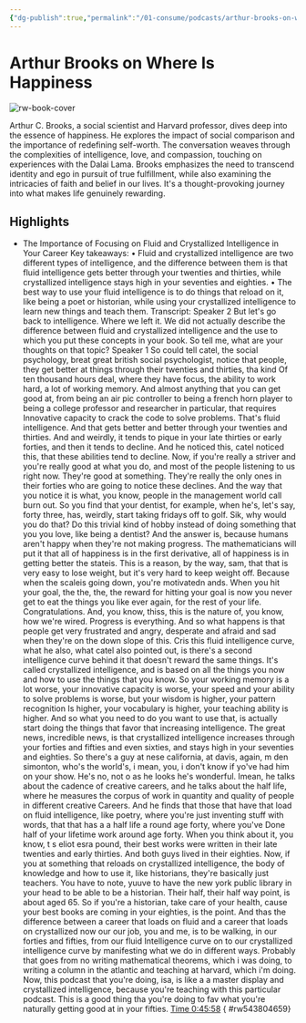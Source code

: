 ```yaml
---
{"dg-publish":true,"permalink":"/01-consume/podcasts/arthur-brooks-on-where-is-happiness/","title":"Where Is Happiness?"}
---
```


# Arthur Brooks on Where Is Happiness

![rw-book-cover](https://images.weserv.nl/?url=https%3A%2F%2Fssl-static.libsyn.com%2Fp%2Fassets%2F0%2F9%2F7%2Fe%2F097e1e1107a7009a%2FMAKING_SENSE_MASTER.png&w=300&h=300)

Arthur C. Brooks, a social scientist and Harvard professor, dives deep into the essence of happiness. He explores the impact of social comparison and the importance of redefining self-worth. The conversation weaves through the complexities of intelligence, love, and compassion, touching on experiences with the Dalai Lama. Brooks emphasizes the need to transcend identity and ego in pursuit of true fulfillment, while also examining the intricacies of faith and belief in our lives. It's a thought-provoking journey into what makes life genuinely rewarding.



## Highlights
- The Importance of Focusing on Fluid and Crystallized Intelligence in Your Career
  Key takeaways:
  • Fluid and crystallized intelligence are two different types of intelligence, and the difference between them is that fluid intelligence gets better through your twenties and thirties, while crystallized intelligence stays high in your seventies and eighties.
  • The best way to use your fluid intelligence is to do things that reload on it, like being a poet or historian, while using your crystallized intelligence to learn new things and teach them.
  Transcript:
  Speaker 2
  But let's go back to intelligence. Where we left it. We did not actually describe the difference between fluid and crystallized intelligence and the use to which you put these concepts in your book. So tell me, what are your thoughts on that topic?
  Speaker 1
  So could tell catel, the social psychology, breat great british social psychologist, notice that people, they get better at things through their twenties and thirties, tha kind Of ten thousand hours deal, where they have focus, the ability to work hard, a lot of working memory. And almost anything that you can get good at, from being an air pic controller to being a french horn player to being a college professor and researcher in particular, that requires Innovative capacity to crack the code to solve problems. That's fluid intelligence. And that gets better and better through your twenties and thirties. And and weirdly, it tends to pique in your late thirties or early forties, and then it tends to decline. And he noticed this, catel noticed this, that these abilities tend to decline. Now, if you're really a striver and you're really good at what you do, and most of the people listening to us right now. They're good at something. They're really the only ones in their forties who are going to notice these declines. And the way that you notice it is what, you know, people in the management world call burn out. So you find that your dentist, for example, when he's, let's say, forty three, has, weirdly, start taking fridays off to golf. Sik, why would you do that? Do this trivial kind of hobby instead of doing something that you you love, like being a dentist? And the answer is, because humans aren't happy when they're not making progress. The mathematicians will put it that all of happiness is in the first derivative, all of happiness is in getting better the stateis. This is a reason, by the way, sam, that that is very easy to lose weight, but it's very hard to keep weight off. Because when the scaleis going down, you're motivatedn ands. When you hit your goal, the the, the, the reward for hitting your goal is now you never get to eat the things you like ever again, for the rest of your life. Congratulations. And, you know, thiss, this is the nature of, you know, how we're wired. Progress is everything. And so what happens is that people get very frustrated and angry, desperate and afraid and sad when they're on the down slope of this. Cris this fluid intelligence curve, what he also, what catel also pointed out, is there's a second intelligence curve behind it that doesn't reward the same things. It's called crystallized intelligence, and is based on all the things you now and how to use the things that you know. So your working memory is a lot worse, your innovative capacity is worse, your speed and your ability to solve problems is worse, but your wisdom is higher, your pattern recognition Is higher, your vocabulary is higher, your teaching ability is higher. And so what you need to do you want to use that, is actually start doing the things that favor that increasing intelligence. The great news, incredible news, is that crystallized intelligence increases through your forties and fifties and even sixties, and stays high in your seventies and eighties. So there's a guy at nese california, at davis, again, m den simonton, who's the world's, i mean, you, i don't know if yo've had him on your show. He's no, not o as he looks he's wonderful. Imean, he talks about the cadence of creative careers, and he talks about the half life, where he measures the corpus of work in quantity and quality of people in different creative Careers. And he finds that those that have that load on fluid intelligence, like poetry, where you're just inventing stuff with words, that that has a a half life a round age forty, where you've Done half of your lifetime work around age forty. When you think about it, you know, t s eliot esra pound, their best works were written in their late twenties and early thirties. And both guys lived in their eighties. Now, if you at something that reloads on crystallized intelligence, the body of knowledge and how to use it, like historians, they're basically just teachers. You have to note, yuuve to have the new york public library in your head to be able to be a historian. Their half, their half way point, is about aged 65. So if you're a historian, take care of your health, cause your best books are coming in your eighties, is the point. And thas the difference between a career that loads on fluid and a career that loads on crystallized now our our job, you and me, is to be walking, in our forties and fifties, from our fluid Intelligence curve on to our crystallized intelligence curve by manifesting what we do in different ways. Probably that goes from no writing mathematical theorems, which i was doing, to writing a column in the atlantic and teaching at harvard, which i'm doing. Now, this podcast that you're doing, isa, is like a a master display and crystallized intelligence, because you're teaching with this particular podcast. This is a good thing tha you're doing to fav what you're naturally getting good at in your fifties. [Time 0:45:58](https://readwise.io/open/543804659)
{ #rw543804659}


